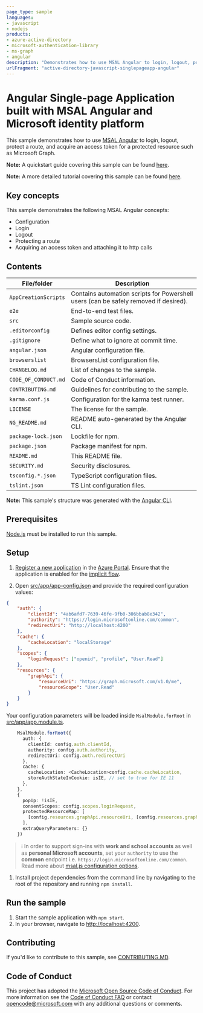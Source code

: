 ```yaml
---
page_type: sample
languages:
- javascript
- nodejs
products:
- azure-active-directory
- microsoft-authentication-library
- ms-graph
- angular
description: "Demonstrates how to use MSAL Angular to login, logout, protect a route, and acquire an access token for a protected resource such as Microsoft Graph."
urlFragment: "active-directory-javascript-singlepageapp-angular"
---
```


# Angular Single-page Application built with MSAL Angular and Microsoft identity platform

This sample demonstrates how to use [MSAL Angular](https://www.npmjs.com/package/@azure/msal-angular) to login, logout, protect a route, and acquire an access token for a protected resource such as Microsoft Graph.

**Note:** A quickstart guide covering this sample can be found [here](https://docs.microsoft.com/azure/active-directory/develop/quickstart-v2-angular).

**Note:** A more detailed tutorial covering this sample can be found [here](https://docs.microsoft.com/azure/active-directory/develop/tutorial-v2-angular).

## Key concepts

This sample demonstrates the following MSAL Angular concepts:

* Configuration
* Login
* Logout
* Protecting a route
* Acquiring an access token and attaching it to http calls

## Contents

| File/folder       | Description                                |
|-------------------|--------------------------------------------|
| `AppCreationScripts` | Contains automation scripts for Powershell users (can be safely removed if desired). |
| `e2e`             | End-to-end test files.                     |
| `src`             | Sample source code.                        |
| `.editorconfig`   | Defines editor config settings.            |
| `.gitignore`      | Define what to ignore at commit time.      |
| `angular.json`    | Angular configuration file.                |
| `browserslist`    | BrowsersList configuration file.           |
| `CHANGELOG.md`    | List of changes to the sample.             |
| `CODE_OF_CONDUCT.md` | Code of Conduct information.            |
| `CONTRIBUTING.md` | Guidelines for contributing to the sample. |
| `karma.conf.js` | Configuration for the karma test runner.   |
| `LICENSE`         | The license for the sample.                |
| `NG_README.md`    | README auto-generated by the Angular CLI.  |
| `package-lock.json` | Lockfile for npm. |
| `package.json`    | Package manifest for npm.                   |
| `README.md`       | This README file.                          |
| `SECURITY.md`     | Security disclosures.                      |
| `tsconfig.*.json` | TypeScript configuration files.            |
| `tslint.json`     | TS Lint configuration files.               |

**Note:** This sample's structure was generated with the [Angular CLI](https://cli.angular.io/).

## Prerequisites

[Node.js](https://nodejs.org/en/) must be installed to run this sample.

## Setup

1. [Register a new application](https://docs.microsoft.com/azure/active-directory/develop/scenario-spa-app-registration) in the [Azure Portal](https://portal.azure.com). Ensure that the application is enabled for the [implicit flow](https://docs.microsoft.com/azure/active-directory/develop/v2-oauth2-implicit-grant-flow).

2. Open [src/app/app-config.json](./src/app/app-config.json) and provide the required configuration values:

```JSON
{
    "auth": {
        "clientId": "4ab6afd7-7639-46fe-9fb0-306bbab8e342",
        "authority": "https://login.microsoftonline.com/common",
        "redirectUri": "http://localhost:4200"
    },
    "cache": {
        "cacheLocation": "localStorage"
    },
    "scopes": {
        "loginRequest": ["openid", "profile", "User.Read"]
    },
    "resources": {
        "graphApi": {
            "resourceUri": "https://graph.microsoft.com/v1.0/me",
            "resourceScope": "User.Read"
        }
    }
}
```

Your configuration parameters will be loaded inside `MsalModule.forRoot` in [src/app/app.module.ts](./src/app/app.module.ts).

```typescript
    MsalModule.forRoot({
      auth: {
        clientId: config.auth.clientId,
        authority: config.auth.authority,
        redirectUri: config.auth.redirectUri
      },
      cache: {
        cacheLocation: <CacheLocation>config.cache.cacheLocation,
        storeAuthStateInCookie: isIE, // set to true for IE 11
      },
    },
    {
      popUp: !isIE,
      consentScopes: config.scopes.loginRequest,
      protectedResourceMap: [
        [config.resources.graphApi.resourceUri, [config.resources.graphApi.resourceScope]]
      ],
      extraQueryParameters: {}
    })
```

> :information_source: In order to support sign-ins with **work and school accounts** as well as **personal Microsoft accounts**, set your `authority` to use the **common** endpoint i.e. `https://login.microsoftonline.com/common`. Read more about [msal.js configuration options](https://docs.microsoft.com/azure/active-directory/develop/msal-js-initializing-client-applications#configuration-options).

1. Install project dependencies from the command line by navigating to the root of the repository and running `npm install`.

## Run the sample

1. Start the sample application with `npm start`.
2. In your browser, navigate to [http://localhost:4200](http://localhost:4200).

## Contributing

If you'd like to contribute to this sample, see [CONTRIBUTING.MD](./CONTRIBUTING.md).

## Code of Conduct

This project has adopted the [Microsoft Open Source Code of Conduct](https://opensource.microsoft.com/codeofconduct/).
For more information see the [Code of Conduct FAQ](https://opensource.microsoft.com/codeofconduct/faq/) or
contact [opencode@microsoft.com](mailto:opencode@microsoft.com) with any additional questions or comments.
